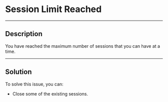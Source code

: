 # Session Limit Reached

----

## Description

You have reached the maximum number of sessions that you can have at a time.

----

## Solution

To solve this issue, you can:

- Close some of the existing sessions.